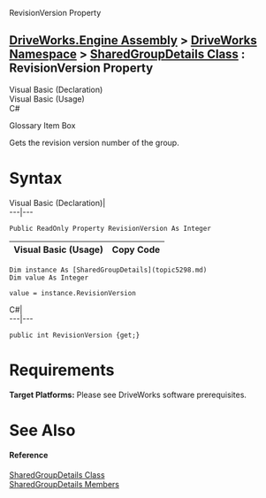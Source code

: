 RevisionVersion Property   
  
[DriveWorks.Engine Assembly](topic2156.md) > [DriveWorks Namespace](topic2159.md) > [SharedGroupDetails Class](topic5298.md) : RevisionVersion Property  
---  
  
Visual Basic (Declaration)    
Visual Basic (Usage)    
C# 

Glossary Item Box

Gets the revision version number of the group. 

# Syntax

Visual Basic (Declaration)|   
---|---  
      
    
    Public ReadOnly Property RevisionVersion As Integer  
  
Visual Basic (Usage)| Copy Code  
---|---  
      
    
    Dim instance As [SharedGroupDetails](topic5298.md)
    Dim value As Integer
     
    value = instance.RevisionVersion  
  
C#|   
---|---  
      
    
    public int RevisionVersion {get;}  
  
# Requirements

**Target Platforms:** Please see DriveWorks software prerequisites.

# See Also

#### Reference

[SharedGroupDetails Class](topic5298.md)   
[SharedGroupDetails Members](topic5299.md)


